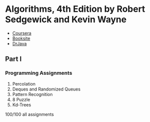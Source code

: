 # Algorithms, 4th Edition by Robert Sedgewick and Kevin Wayne

* [Coursera](https://www.coursera.org/learn/algorithms-part1)
* [Booksite](http://algs4.cs.princeton.edu)
* [DrJava](http://www.drjava.org)

## Part I 
### Programming Assignments
1. Percolation
2. Deques and Randomized Queues
3. Pattern Recognition
4. 8 Puzzle
5. Kd-Trees 

 100/100 all assignments